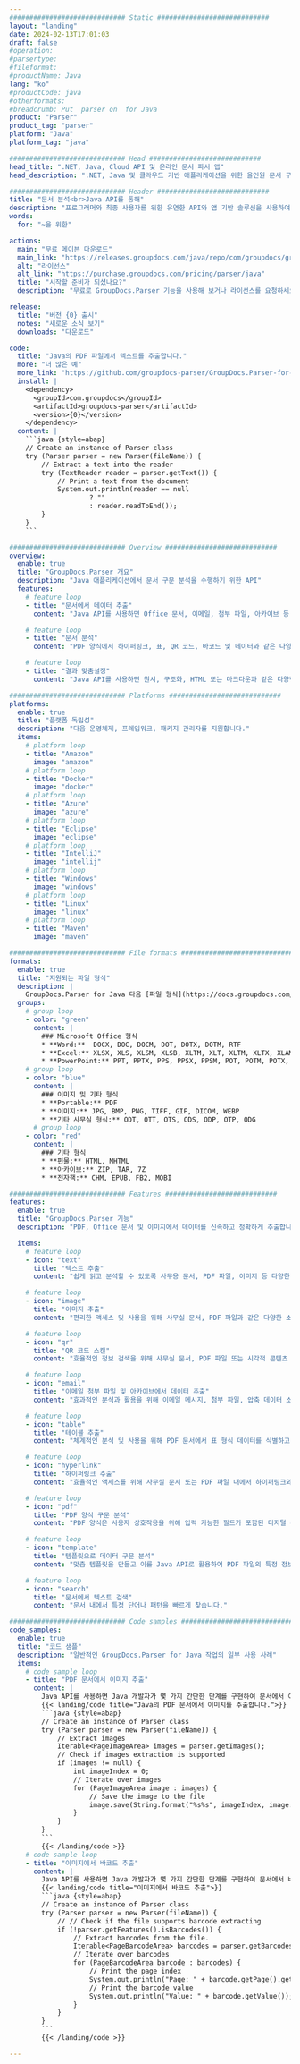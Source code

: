 ```yaml
---
############################# Static ############################
layout: "landing"
date: 2024-02-13T17:01:03
draft: false
#operation: 
#parsertype: 
#fileformat: 
#productName: Java
lang: "ko"
#productCode: java
#otherformats: 
#breadcrumb: Put  parser on  for Java
product: "Parser"
product_tag: "parser"
platform: "Java"
platform_tag: "java"

############################# Head ############################
head_title: ".NET, Java, Cloud API 및 온라인 문서 파서 앱"
head_description: ".NET, Java 및 클라우드 기반 애플리케이션을 위한 올인원 문서 구문 분석 솔루션을 받으세요. 간단한 드래그 앤 드롭 기능을 사용하여 온라인으로 문서 형식에서 데이터 추출"

############################# Header ############################
title: "문서 분석<br>Java API를 통해"
description: "프로그래머와 최종 사용자를 위한 유연한 API와 앱 기반 솔루션을 사용하여 모든 플랫폼의 문서와 이미지에서 데이터를 추출합니다."
words:
  for: "~을 위한"

actions:
  main: "무료 메이븐 다운로드"
  main_link: "https://releases.groupdocs.com/java/repo/com/groupdocs/groupdocs-parser/"
  alt: "라이선스"
  alt_link: "https://purchase.groupdocs.com/pricing/parser/java"
  title: "시작할 준비가 되셨나요?"
  description: "무료로 GroupDocs.Parser 기능을 사용해 보거나 라이선스를 요청하세요"

release:
  title: "버전 {0} 출시"
  notes: "새로운 소식 보기"
  downloads: "다운로드"

code:
  title: "Java의 PDF 파일에서 텍스트를 추출합니다."
  more: "더 많은 예"
  more_link: "https://github.com/groupdocs-parser/GroupDocs.Parser-for-Java"
  install: |
    <dependency>
      <groupId>com.groupdocs</groupId>
      <artifactId>groupdocs-parser</artifactId>
      <version>{0}</version>
    </dependency>
  content: |
    ```java {style=abap}  
    // Create an instance of Parser class
    try (Parser parser = new Parser(fileName)) {
        // Extract a text into the reader
        try (TextReader reader = parser.getText()) {
            // Print a text from the document
            System.out.println(reader == null 
                    ? "" 
                    : reader.readToEnd());
        }
    } 
    ```

############################# Overview ############################
overview:
  enable: true
  title: "GroupDocs.Parser 개요"
  description: "Java 애플리케이션에서 문서 구문 분석을 수행하기 위한 API"
  features:
    # feature loop
    - title: "문서에서 데이터 추출"
      content: "Java API를 사용하면 Office 문서, 이메일, 첨부 파일, 아카이브 등 다양한 파일 형식에서 텍스트, 메타데이터, 이미지를 검색할 수 있습니다. 이 강력한 도구는 데이터 분석, 검색 엔진 색인화 또는 콘텐츠 관리 시스템과 같은 다양한 응용 프로그램을 위해 이러한 파일에 포함된 중요한 정보에 효율적으로 액세스하고 처리하는 데 도움이 됩니다."

    # feature loop
    - title: "문서 분석"
      content: "PDF 양식에서 하이퍼링크, 표, QR 코드, 바코드 및 데이터와 같은 다양한 요소를 추출합니다. 또한 사용자 정의 템플릿을 사용하여 문서에서 원하는 정보를 구문 분석합니다."

    # feature loop
    - title: "결과 맞춤설정"
      content: "Java API를 사용하면 원시, 구조화, HTML 또는 마크다운과 같은 다양한 형식의 데이터를 검색할 수 있습니다. 또한 API는 문서 텍스트 내에서 특정 단어나 문구를 찾는 검색 기능을 제공합니다."

############################# Platforms ############################
platforms:
  enable: true
  title: "플랫폼 독립성"
  description: "다음 운영체제, 프레임워크, 패키지 관리자를 지원합니다."
  items:
    # platform loop
    - title: "Amazon"
      image: "amazon"
    # platform loop
    - title: "Docker"
      image: "docker"
    # platform loop
    - title: "Azure"
      image: "azure"
    # platform loop
    - title: "Eclipse"
      image: "eclipse"
    # platform loop
    - title: "IntelliJ"
      image: "intellij"
    # platform loop
    - title: "Windows"
      image: "windows"
    # platform loop
    - title: "Linux"
      image: "linux"
    # platform loop
    - title: "Maven"
      image: "maven"

############################# File formats ############################
formats:
  enable: true
  title: "지원되는 파일 형식"
  description: |
    GroupDocs.Parser for Java 다음 [파일 형식](https://docs.groupdocs.com/parser/java/supported-document-formats/)을 사용한 작업을 지원합니다.
  groups:
    # group loop
    - color: "green"
      content: |
        ### Microsoft Office 형식
        * **Word:**  DOCX, DOC, DOCM, DOT, DOTX, DOTM, RTF
        * **Excel:** XLSX, XLS, XLSM, XLSB, XLTM, XLT, XLTM, XLTX, XLAM, SXC, SpreadsheetML
        * **PowerPoint:** PPT, PPTX, PPS, PPSX, PPSM, POT, POTM, POTX, PPTM
    # group loop
    - color: "blue"
      content: |
        ### 이미지 및 기타 형식
        * **Portable:** PDF
        * **이미지:** JPG, BMP, PNG, TIFF, GIF, DICOM, WEBP
        * **기타 사무실 형식:** ODT, OTT, OTS, ODS, ODP, OTP, ODG
      # group loop
    - color: "red"
      content: |
        ### 기타 형식
        * **편물:** HTML, MHTML
        * **아카이브:** ZIP, TAR, 7Z
        * **전자책:** CHM, EPUB, FB2, MOBI

############################# Features ############################
features:
  enable: true
  title: "GroupDocs.Parser 기능"
  description: "PDF, Office 문서 및 이미지에서 데이터를 신속하고 정확하게 추출합니다."

  items:
    # feature loop
    - icon: "text"
      title: "텍스트 추출"
      content: "쉽게 읽고 분석할 수 있도록 사무용 문서, PDF 파일, 이미지 등 다양한 파일 형식에서 텍스트 정보를 추출합니다."

    # feature loop
    - icon: "image"
      title: "이미지 추출"
      content: "편리한 액세스 및 사용을 위해 사무실 문서, PDF 파일과 같은 다양한 소스에서 시각적 콘텐츠를 검색합니다."

    # feature loop
    - icon: "qr"
      title: "QR 코드 스캔"
      content: "효율적인 정보 검색을 위해 사무실 문서, PDF 파일 또는 시각적 콘텐츠 내에 있는 QR 코드를 감지하고 디코딩합니다."

    # feature loop
    - icon: "email"
      title: "이메일 첨부 파일 및 아카이브에서 데이터 추출"
      content: "효과적인 분석과 활용을 위해 이메일 메시지, 첨부 파일, 압축 데이터 소스에서 귀중한 정보를 수집하세요."

    # feature loop
    - icon: "table"
      title: "테이블 추출"
      content: "체계적인 분석 및 사용을 위해 PDF 문서에서 표 형식 데이터를 식별하고 추출합니다."

    # feature loop
    - icon: "hyperlink"
      title: "하이퍼링크 추출"
      content: "효율적인 액세스를 위해 사무실 문서 또는 PDF 파일 내에서 하이퍼링크와 이메일 주소를 찾아 추출합니다."

    # feature loop
    - icon: "pdf"
      title: "PDF 양식 구문 분석"
      content: "PDF 양식은 사용자 상호작용을 위해 입력 가능한 필드가 포함된 디지털 문서로, 정보를 전자적으로 입력할 수 있습니다. Java 효율적인 처리를 위해 API를 활용하여 이러한 양식에서 데이터를 추출할 수 있습니다."

    # feature loop
    - icon: "template"
      title: "템플릿으로 데이터 구문 분석"
      content: "맞춤 템플릿을 만들고 이를 Java API로 활용하여 PDF 파일의 특정 정보를 구문 분석하여 데이터 추출 프로세스를 단순화합니다."

    # feature loop
    - icon: "search"
      title: "문서에서 텍스트 검색"
      content: "문서 내에서 특정 단어나 패턴을 빠르게 찾습니다."

############################# Code samples ############################
code_samples:
  enable: true
  title: "코드 샘플"
  description: "일반적인 GroupDocs.Parser for Java 작업의 일부 사용 사례"
  items:
    # code sample loop
    - title: "PDF 문서에서 이미지 추출"
      content: |
        Java API를 사용하면 Java 개발자가 몇 가지 간단한 단계를 구현하여 문서에서 이미지를 쉽게 추출할 수 있습니다.
        {{< landing/code title="Java의 PDF 문서에서 이미지를 추출합니다.">}}
        ```java {style=abap}
        // Create an instance of Parser class
        try (Parser parser = new Parser(fileName)) {
            // Extract images
            Iterable<PageImageArea> images = parser.getImages();
            // Check if images extraction is supported
            if (images != null) {
                int imageIndex = 0;
                // Iterate over images
                for (PageImageArea image : images) {
                    // Save the image to the file
                    image.save(String.format("%s%s", imageIndex, image.getFileType().getExtension()));
                }
            }
        }
        ```
        {{< /landing/code >}}
    # code sample loop
    - title: "이미지에서 바코드 추출"
      content: |
        Java API를 사용하면 Java 개발자가 몇 가지 간단한 단계를 구현하여 문서에서 바코드를 쉽게 추출할 수 있습니다.
        {{< landing/code title="이미지에서 바코드 추출">}}
        ```java {style=abap}   
        // Create an instance of Parser class
        try (Parser parser = new Parser(fileName)) {
            // // Check if the file supports barcode extracting
            if (!parser.getFeatures().isBarcodes()) {
                // Extract barcodes from the file.
                Iterable<PageBarcodeArea> barcodes = parser.getBarcodes();
                // Iterate over barcodes
                for (PageBarcodeArea barcode : barcodes) {
                    // Print the page index
                    System.out.println("Page: " + barcode.getPage().getIndex());
                    // Print the barcode value
                    System.out.println("Value: " + barcode.getValue());
                }
            }
        }
        ```
        {{< /landing/code >}}

---
```

